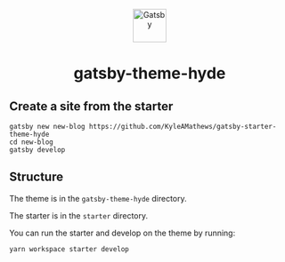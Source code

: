 <p align="center">
  <a href="https://www.gatsbyjs.org">
    <img alt="Gatsby" src="https://www.gatsbyjs.org/monogram.svg" width="60" />
  </a>
</p>
<h1 align="center">
  gatsby-theme-hyde
</h1>

## Create a site from the starter
```shell
gatsby new new-blog https://github.com/KyleAMathews/gatsby-starter-theme-hyde
cd new-blog
gatsby develop
```

## Structure

The theme is in the `gatsby-theme-hyde` directory.

The starter is in the `starter` directory.

You can run the starter and develop on the theme by running:

```sh
yarn workspace starter develop
```
